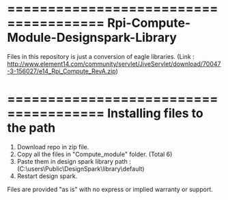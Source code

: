 ======================================
Rpi-Compute-Module-Designspark-Library
======================================

Files in this repository is just a conversion of eagle libraries. (Link : http://www.element14.com/community/servlet/JiveServlet/download/70047-3-156027/e14_Rpi_Compute_RevA.zip)


======================================
Installing files to the path
======================================

1. Download repo in zip file.
2. Copy all the files in "Compute_module" folder. (Total 6)
3. Paste them in design spark library path : (C:\users\Public\DesignSpark\library\default\)
4. Restart design spark.


Files are provided "as is" with no express or implied warranty or support.

